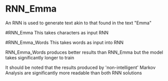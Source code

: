 # RNN_Emma
An RNN is used to generate text akin to that found in the text "Emma"

#RNN_Emma
This takes characters as input RNN

#RNN_Emma_Words
This takes words as input into RNN

RNN_Emma_Words produces better results than RNN_Emma but the model takes significantly longer to train

It should be noted that the results produced by 'non-intelligent' Markov Analysis are significantly more readable than both RNN solutions
